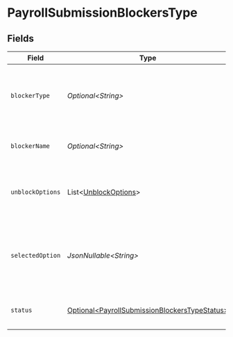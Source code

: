 # PayrollSubmissionBlockersType


## Fields

| Field                                                                                                            | Type                                                                                                             | Required                                                                                                         | Description                                                                                                      |
| ---------------------------------------------------------------------------------------------------------------- | ---------------------------------------------------------------------------------------------------------------- | ---------------------------------------------------------------------------------------------------------------- | ---------------------------------------------------------------------------------------------------------------- |
| `blockerType`                                                                                                    | *Optional\<String>*                                                                                              | :heavy_minus_sign:                                                                                               | The type of blocker that's blocking the payment submission.                                                      |
| `blockerName`                                                                                                    | *Optional\<String>*                                                                                              | :heavy_minus_sign:                                                                                               | The name of the submission blocker.                                                                              |
| `unblockOptions`                                                                                                 | List\<[UnblockOptions](../../models/components/UnblockOptions.md)>                                               | :heavy_minus_sign:                                                                                               | The available options to unblock a submission blocker.                                                           |
| `selectedOption`                                                                                                 | *JsonNullable\<String>*                                                                                          | :heavy_minus_sign:                                                                                               | The unblock option that's been selected to resolve the submission blocker.                                       |
| `status`                                                                                                         | [Optional\<PayrollSubmissionBlockersTypeStatus>](../../models/components/PayrollSubmissionBlockersTypeStatus.md) | :heavy_minus_sign:                                                                                               | The status of the submission blocker.                                                                            |